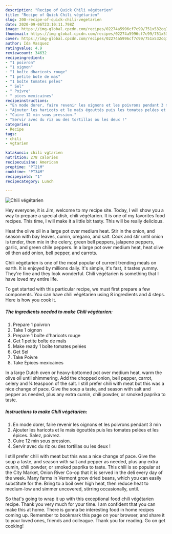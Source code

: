 ```yaml
---
description: "Recipe of Quick Chili végétarien"
title: "Recipe of Quick Chili végétarien"
slug: 200-recipe-of-quick-chili-vegetarien
date: 2020-09-06T23:10:11.798Z
image: https://img-global.cpcdn.com/recipes/02274a5996cf7c99/751x532cq70/chili-vegetarien-photo-principale-de-la-recette.jpg
thumbnail: https://img-global.cpcdn.com/recipes/02274a5996cf7c99/751x532cq70/chili-vegetarien-photo-principale-de-la-recette.jpg
cover: https://img-global.cpcdn.com/recipes/02274a5996cf7c99/751x532cq70/chili-vegetarien-photo-principale-de-la-recette.jpg
author: Ida Vasquez
ratingvalue: 4.9
reviewcount: 34632
recipeingredient:
- "1 poivron"
- "1 oignon"
- "1 boîte dharicots rouge"
- "1 petite bote de mas"
- "1 boîte tomates peles"
- " Sel"
- " Poivre"
- " pices mexicaines"
recipeinstructions:
- "En mode dorer, faire revenir les oignons et les poivrons pendant 3 min"
- "Ajouter les haricots et le maïs égouttés puis les tomates pelées et les épices. Salez, poivrez."
- "Cuire 12 min sous pression."
- "Servir avec du riz ou des tortillas ou les deux !"
categories:
- Recipe
tags:
- chili
- vgtarien

katakunci: chili vgtarien 
nutrition: 278 calories
recipecuisine: American
preptime: "PT21M"
cooktime: "PT34M"
recipeyield: "1"
recipecategory: Lunch

---
```



![Chili végétarien](https://img-global.cpcdn.com/recipes/02274a5996cf7c99/751x532cq70/chili-vegetarien-photo-principale-de-la-recette.jpg)

Hey everyone, it is Jim, welcome to my recipe site. Today, I will show you a way to prepare a special dish, chili végétarien. It is one of my favorites food recipes. This time, I will make it a little bit tasty. This will be really delicious.

Heat the olive oil in a large pot over medium heat. Stir in the onion, and season with bay leaves, cumin, oregano, and salt. Cook and stir until onion is tender, then mix in the celery, green bell peppers, jalapeno peppers, garlic, and green chile peppers. In a large pot over medium heat, heat olive oil then add onion, bell pepper, and carrots.

Chili végétarien is one of the most popular of current trending meals on earth. It is enjoyed by millions daily. It's simple, it's fast, it tastes yummy. They're fine and they look wonderful. Chili végétarien is something that I have loved my entire life.


To get started with this particular recipe, we must first prepare a few components. You can have chili végétarien using 8 ingredients and 4 steps. Here is how you cook it.

<!--inarticleads1-->

##### The ingredients needed to make Chili végétarien:

1. Prepare 1 poivron
1. Take 1 oignon
1. Prepare 1 boîte d&#39;haricots rouge
1. Get 1 petite boîte de maïs
1. Make ready 1 boîte tomates pelées
1. Get  Sel
1. Take  Poivre
1. Take  Épices mexicaines


In a large Dutch oven or heavy-bottomed pot over medium heat, warm the olive oil until shimmering. Add the chopped onion, bell pepper, carrot, celery and ¼ teaspoon of the salt. I still prefer chili with meat but this was a nice change of pace. Give the soup a taste, and season with salt and pepper as needed, plus any extra cumin, chili powder, or smoked paprika to taste. 

<!--inarticleads2-->

##### Instructions to make Chili végétarien:

1. En mode dorer, faire revenir les oignons et les poivrons pendant 3 min
1. Ajouter les haricots et le maïs égouttés puis les tomates pelées et les épices. Salez, poivrez.
1. Cuire 12 min sous pression.
1. Servir avec du riz ou des tortillas ou les deux !


I still prefer chili with meat but this was a nice change of pace. Give the soup a taste, and season with salt and pepper as needed, plus any extra cumin, chili powder, or smoked paprika to taste. This chili is so popular at the City Market, Onion River Co-op that it is served in the deli every day of the week. Many farms in Vermont grow dried beans, which you can easily substitute for the. Bring to a boil over high heat, then reduce heat to medium-low and simmer uncovered, stirring occasionally, until. 

So that's going to wrap it up with this exceptional food chili végétarien recipe. Thank you very much for your time. I am confident that you can make this at home. There is gonna be interesting food in home recipes coming up. Remember to bookmark this page on your browser, and share it to your loved ones, friends and colleague. Thank you for reading. Go on get cooking!
